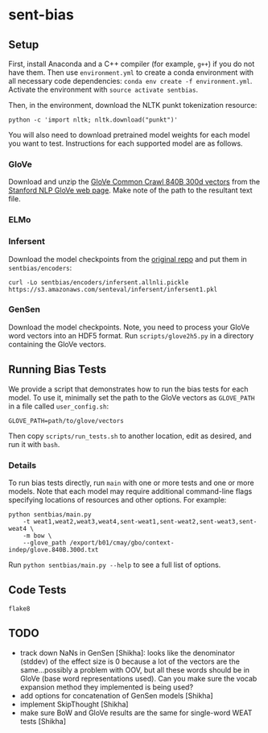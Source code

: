 # sent-bias

## Setup 

First, install Anaconda and a C++ compiler (for example, `g++`) if you
do not have them.  Then
use `environment.yml` to create a conda environment with all necessary
code dependencies: `conda env create -f environment.yml`.
Activate the environment with `source activate sentbias`.

Then, in the environment, download the NLTK punkt tokenization
resource:

```
python -c 'import nltk; nltk.download("punkt")'
```

You will also need to download pretrained model weights for each model
you want to test.  Instructions for each supported model are as
follows.

### GloVe 

Download and unzip the [GloVe Common Crawl 840B 300d
vectors](http://nlp.stanford.edu/data/glove.840B.300d.zip) from the
[Stanford NLP GloVe web
page](https://nlp.stanford.edu/projects/glove/).  Make note of the
path to the resultant text file.

### ELMo

### Infersent

Download the model checkpoints from the [original repo](https://github.com/facebookresearch/InferSent) and put them in `sentbias/encoders`:

```
curl -Lo sentbias/encoders/infersent.allnli.pickle https://s3.amazonaws.com/senteval/infersent/infersent1.pkl
```

### GenSen

Download the model checkpoints.
Note, you need to process your GloVe word vectors into an HDF5 format. Run `scripts/glove2h5.py` in a directory containing the GloVe vectors.

## Running Bias Tests

We provide a script that demonstrates how to run the bias tests for each model.  To use it, minimally set the path to the GloVe vectors as `GLOVE_PATH` in a file called `user_config.sh`:
 
```
GLOVE_PATH=path/to/glove/vectors
```
 
Then copy `scripts/run_tests.sh` to another location, edit as desired, and run it with `bash`.

### Details

To run bias tests directly, run `main` with one or more tests and one or more models.  Note that each model may require additional command-line flags specifying locations of resources and other options. For example:

```
python sentbias/main.py
    -t weat1,weat2,weat3,weat4,sent-weat1,sent-weat2,sent-weat3,sent-weat4 \
    -m bow \
    --glove_path /export/b01/cmay/gbo/context-indep/glove.840B.300d.txt
```

Run `python sentbias/main.py --help` to see a full list of options.

## Code Tests

```
flake8
```

## TODO

- track down NaNs in GenSen [Shikha]: looks like the denominator (stddev) of the effect size is 0 because a lot of the vectors are the same...possibly a problem with OOV, but all these words should be in GloVe (base word representations used). Can you make sure the vocab expansion method they implemented is being used?
- add options for concatenation of GenSen models [Shikha]
- implement SkipThought [Shikha]
- make sure BoW and GloVe results are the same for single-word WEAT tests [Shikha]

